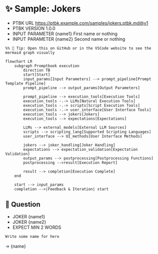 # ✨ Sample: Jokers

-   PTBK URL https://ptbk.example.com/samples/jokers.ptbk.md@v1
-   PTBK VERSION 1.0.0
-   INPUT  PARAMETER {name1} First name or nothing
-   INPUT  PARAMETER {name2} Second name or nothing

<!--Graph-->
<!-- ⚠️ WARNING: This section was auto-generated -->
```mermaid
%% 🔮 Tip: Open this on GitHub or in the VSCode website to see the mermaid graph visually

flowchart LR
    subgraph Promptbook execution
        direction TB
        start[Start]
        input_params[Input Parameters] --> prompt_pipeline[Prompt Template Pipeline]
        prompt_pipeline --> output_params[Output Parameters]

        prompt_pipeline --> execution_tools[Execution Tools]
        execution_tools -.-> LLMs[Natural Execution Tools]
        execution_tools -.-> scripts[Script Execution Tools]
        execution_tools -.-> user_interface[User Interface Tools]
        execution_tools --> jokers[Jokers]
        execution_tools --> expectations[Expectations]

        LLMs --> external_models[External LLM Sources]
        scripts --> scripting_lang[Supported Scripting Languages]
        user_interface --> UI_methods[User Interface Methods]

        jokers --> joker_handling[Joker Handling]
        expectations --> expectation_validation[Expectation Validation]
        output_params --> postprocessing[Postprocessing Functions]
        postprocessing -->result[Execution Report]

        result --> completion[Execution Complete]
    end

    start --> input_params
    completion -->|Feedback & Iteration| start
```
<!--/Graph-->

## 💬 Question

-   JOKER {name1}
-   JOKER {name2}
-   EXPECT MIN 2 WORDS

```markdown
Write some name for hero
```

-> {name}
